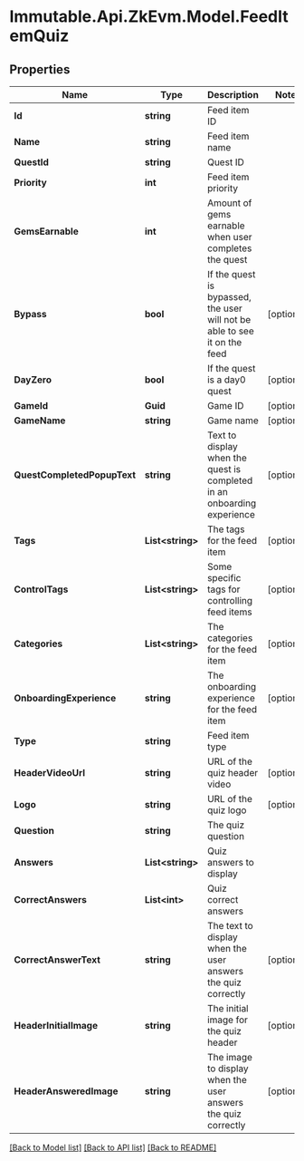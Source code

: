 # Immutable.Api.ZkEvm.Model.FeedItemQuiz

## Properties

Name | Type | Description | Notes
------------ | ------------- | ------------- | -------------
**Id** | **string** | Feed item ID | 
**Name** | **string** | Feed item name | 
**QuestId** | **string** | Quest ID | 
**Priority** | **int** | Feed item priority | 
**GemsEarnable** | **int** | Amount of gems earnable when user completes the quest | 
**Bypass** | **bool** | If the quest is bypassed, the user will not be able to see it on the feed | [optional] 
**DayZero** | **bool** | If the quest is a day0 quest | [optional] 
**GameId** | **Guid** | Game ID | [optional] 
**GameName** | **string** | Game name | [optional] 
**QuestCompletedPopupText** | **string** | Text to display when the quest is completed in an onboarding experience | [optional] 
**Tags** | **List&lt;string&gt;** | The tags for the feed item | [optional] 
**ControlTags** | **List&lt;string&gt;** | Some specific tags for controlling feed items | [optional] 
**Categories** | **List&lt;string&gt;** | The categories for the feed item | [optional] 
**OnboardingExperience** | **string** | The onboarding experience for the feed item | [optional] 
**Type** | **string** | Feed item type | 
**HeaderVideoUrl** | **string** | URL of the quiz header video | [optional] 
**Logo** | **string** | URL of the quiz logo | [optional] 
**Question** | **string** | The quiz question | 
**Answers** | **List&lt;string&gt;** | Quiz answers to display | 
**CorrectAnswers** | **List&lt;int&gt;** | Quiz correct answers | 
**CorrectAnswerText** | **string** | The text to display when the user answers the quiz correctly | [optional] 
**HeaderInitialImage** | **string** | The initial image for the quiz header | [optional] 
**HeaderAnsweredImage** | **string** | The image to display when the user answers the quiz correctly | [optional] 

[[Back to Model list]](../README.md#documentation-for-models) [[Back to API list]](../README.md#documentation-for-api-endpoints) [[Back to README]](../README.md)

